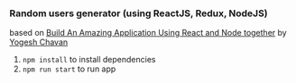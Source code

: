 ### Random users generator (using ReactJS, Redux, NodeJS)
based on [Build An Amazing Application Using React and Node together](https://medium.com/javascript-in-plain-english/build-an-amazing-application-using-react-and-nodejs-together-fad13ab7b49c) by [Yogesh Chavan](https://medium.com/@yogeshchavan)

1. `npm install` to install dependencies
1. `npm run start` to run app
